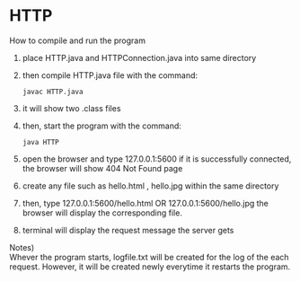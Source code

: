 # HTTP


How to compile and run the program

1) 	place HTTP.java and HTTPConnection.java into same directory

2) 	then compile HTTP.java file with the command:
    ```
    javac HTTP.java
    ```

3)	it will show two .class files 

4) 	then, start the program with the command:
	  ```
    java HTTP
    ```

5)	open the browser and type 127.0.0.1:5600
	if it is successfully connected, the browser will show 404 Not Found page

6)	create any file such as hello.html , hello.jpg within the same directory

7)	then, type 127.0.0.1:5600/hello.html OR 127.0.0.1:5600/hello.jpg
	the browser will display the corresponding file. 

8)  terminal will display the request message the server gets

 Notes) 	
  Whever the program starts, logfile.txt will be created for the log of the each request.
  However, it will be created newly everytime it restarts the program.
